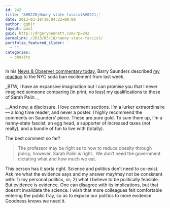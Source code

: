 ```yaml
---
id: 242
title: '&#8220;Nanny state fascist&#8221;'
date: 2013-03-18T19:04:22+00:00
author: ggbjr
layout: post
guid: http://drgarybennett.com/?p=242
permalink: /2013/03/18/nanny-state-fascist/
portfolio_featured_slider:
  - ""
categories:
  - obesity
---
```

In his <a href="http://www.newsobserver.com/2013/03/17/2758445/saunders-for-duke-professor-new.html" target="_blank">News & Observer commentary today</a>, Barry Saunders described <a href="http://www.npr.org/blogs/thesalt/2013/03/11/174037195/judge-overturns-new-york-city-ban-on-big-sugary-sodas" target="_blank">my reaction</a> to the NYC soda ban excitement from last week.

_BTW, I have an expansive imagination but I can promise you that I never imagined someone comparing [in print, no less] my qualifications to those of Sarah Palin. _

__And now, a disclosure. I love comment sections. I&#8217;m a lurker extraordinaire &#8212; a long time reader, and never a poster. I highly recommend the comments on Saunders&#8217; piece. These are pure gold. To sum them up, I&#8217;m a nanny-state fascist, an egg head, a supporter of increased taxes (not really), and a bundle of fun to live with (totally).

The best comment so far?

<div id="dsq-comment-text-832917254">
  <blockquote>
    <p>
      The professor may be right as to how to reduce obesity through policy, however, Sarah Palin is right.  We don&#8217;t need the government dictating what and how much we eat.
    </p>
  </blockquote>
</div>

This person has it sorta right. Science and politics don&#8217;t need to co-exist. Ask me what the evidence says and my answer may/may not be consistent with: 1) my personal politics, or; 2) what I believe to be politically feasible. But evidence is evidence. One can disagree with its implications, but that doesn&#8217;t invalidate the science. I wish that more colleagues felt comfortable entering the public fray, so as to expose our politics to more evidence. Goodness knows we need it.